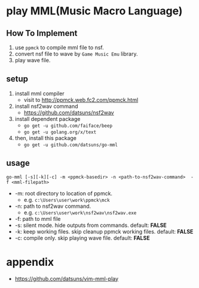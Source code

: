 # play MML(Music Macro Language)

## How To Implement

1. use `ppmck` to compile mml file to nsf.
1. convert nsf file to wave by `Game Music Emu` library.
1. play wave file.

## setup

1. install mml compiler
   * visit to http://ppmck.web.fc2.com/ppmck.html
1. install nsf2wav command
   * https://github.com/datsuns/nsf2wav
1. install dependent package
   * `go get -u github.com/faiface/beep`
   * `go get -u golang.org/x/text`
1. then, install this package
   * `go get -u github.com/datsuns/go-mml`

## usage

`go-mml [-s][-k][-c] -m <ppmck-basedir> -n <path-to-nsf2wav-command>  -f <mml-filepath>`

* -m: root directory to location of ppmck.
   * e.g. `c:\Users\user\work\ppmck\mck`
* -n: path to nsf2wav command.
   * e.g. `c:\Users\user\work\nsf2wav\nsf2wav.exe`
* -f: path to mml file
* -s: silent mode. hide outputs from commands. default: **FALSE**
* -k: keep working files. skip cleanup ppmck working files. default: **FALSE**
* -c: compile only. skip playing wave file. default: **FALSE**

# appendix

* https://github.com/datsuns/vim-mml-play
